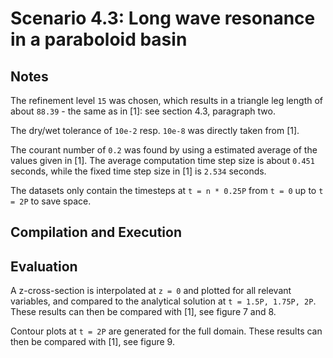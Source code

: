 # Scenario 4.3: Long wave resonance in a paraboloid basin

## Notes

The refinement level `15` was chosen, which results in a triangle leg length of about `88.39` - the same as in [1]: see section 4.3, paragraph two.

The dry/wet tolerance of `10e-2` resp. `10e-8` was directly taken from [1].

The courant number of `0.2` was found by using a estimated average of the values given in [1]. The average computation time step size is about `0.451` seconds, while the fixed time step size in [1] is `2.534` seconds.

The datasets only contain the timesteps at `t = n * 0.25P` from `t = 0` up to `t = 2P` to save space.

## Compilation and Execution

## Evaluation

A z-cross-section is interpolated at `z = 0` and plotted for all relevant variables, and compared to the analytical solution at `t = 1.5P, 1.75P, 2P`. These results can then be compared with [1], see figure 7 and 8.

Contour plots at `t = 2P` are generated for the full domain. These results can then be compared with [1], see figure 9.
